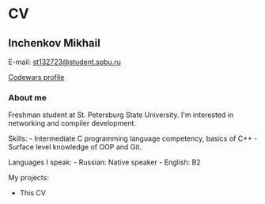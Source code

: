 # CV

## Inchenkov Mikhail

E-mail: [st132723@student.spbu.ru](mailto:st132723@student.spbu.ru)

[Codewars profile](https://www.codewars.com/users/decemberisautumn)

### About me

Freshman student at St. Petersburg State University. I'm interested in networking and compiler development.

Skills:
	- Intermediate C programming language competency, basics of C++
	- Surface level knowledge of OOP and Git.

Languages I speak:
	- Russian: Native speaker
	- English: B2

My projects:

- This CV
